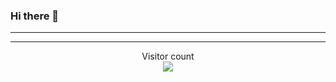 ### Hi there 👋

<!--
**Osorio3408/Osorio3408** is a ✨ _special_ ✨ repository because its `README.md` (this file) appears on your GitHub profile.

Here are some ideas to get you started:

- 🔭 I’m currently working on ...
- 🌱 I’m currently learning ...
- 👯 I’m looking to collaborate on ...
- 🤔 I’m looking for help with ...
- 💬 Ask me about ...
- 📫 How to reach me: ...
- 😄 Pronouns: ...
- ⚡ Fun fact: ...




-->

<hr>


<hr>
<p align="center"> 
  Visitor count<br>
  <img src="https://profile-counter.glitch.me/insolitum/count.svg" />
</p>
